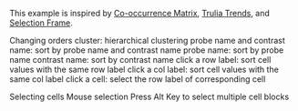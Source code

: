 This example is inspired by [Co-occurrence Matrix](http://bost.ocks.org/mike/miserables/ "Les Misérables Co-occurrence"), [Trulia Trends](http://trends.truliablog.com/2011/09/house-hunter-by-day-not-so-much-after-midnight/ "Trulia Trends"), and [Selection Frame](http://bl.ocks.org/lgersman/5311083 "Selection Frame").

Changing orders
cluster: hierarchical clustering
probe name and contrast name: sort by probe name and contrast name
probe name: sort by probe name
contrast name: sort by contrast name
click a row label: sort cell values with the same row label
click a col label: sort cell values with the same col label
click a cell: select the row label of corresponding cell

Selecting cells
Mouse selection
Press Alt Key to select multiple cell blocks